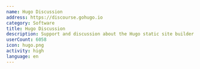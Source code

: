 ```yaml
---
name: Hugo Discussion
address: https://discourse.gohugo.io
category: Software
title: Hugo Discussion
description: Support and discussion about the Hugo static site builder.
userCount: 6058
icon: hugo.png
activity: high
language: en
---
```

